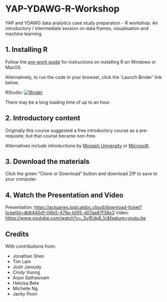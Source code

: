 # YAP-YDAWG-R-Workshop
YAP and YDAWG data analytics case study preparation - R workshop. An introductory / intermediate session on data frames, visualisation and machine learning.

## 1. Installing R

Follow the [pre-work guide](https://github.com/ActuariesInstitute/YAP-YDAWG-R-Workshop/raw/master/R_Session_Prework.docx) for instructions on installing R on Windows or MacOS

Alternatively, to run the code in your browser, click the 'Launch Binder' link below.

RStudio: [![Binder](http://mybinder.org/badge_logo.svg)](http://mybinder.org/v2/gh/ActuariesInstitute/YAP-YDAWG-R-Workshop/master?urlpath=rstudio)

There may be a long loading time of up to an hour.

## 2. Introductory content

Originally this course suggested a free introductory course as a pre-requisite, but that course became non-free.

Alternatives include introductions by [Monash University](https://monashbioinformaticsplatform.github.io/r-intro/) or [Microsoft](https://www.edx.org/course/introduction-to-r-for-data-science-2).

## 3. Download the materials

Click the green "Clone or Download" button and download ZIP to save to your computer.

## 4. Watch the Presentation and Video
Presentation: https://actuaries.logicaldoc.cloud/download-ticket?ticketId=db8440d1-06b5-476a-b0f5-d07aa87f38e3
Video: https://www.youtube.com/watch?v=_SvfEdp8_1c&feature=youtu.be   

## Credits

With contributions from:
* Jonathan Shen
* Tim Lam
*	Josh Jaroudy
* Cindy Vuong
* Arjun Sathasivam
* Heloísa Bete
* Michelle Ng
* Jacky Poon
